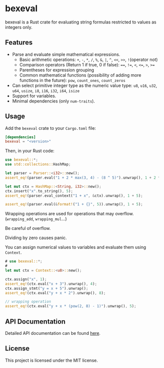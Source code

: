 # bexeval
bexeval is a Rust crate for evaluating string formulas restricted to values as integers only.

## Features

- Parse and evaluate simple mathematical expressions.
    - Basic arithmetic operations: `+`, `-`, `*`, `/`, `%`, `&`, `|`, `^`, `<<`, `>>`, `!`(operator not)
    - Comparison operators (Return 1 if true, 0 if false): `==`, `!=`, `<`, `<=`, `>`, `>=`
    - Parentheses for expression grouping
    - Common mathematical functions (possibility of adding more functions in the future): `pow`, `count_ones`, `count_zeros`
- Can select primitive integer type as the numeric value type: `u8`, `u16`, `u32`, `u64`, `usize`, `i8`, `i16`, `i32`, `i64`, `isize`
- Support for variables.
- Minimal dependencies (only `num-traits`).

## Usage

Add the `bexeval` crate to your `Cargo.toml` file:

```toml
[dependencies]
bexeval = "<version>"
```

Then, in your Rust code:

```rust
use bexeval::*;
use std::collections::HashMap;

let parser = Parser::<i32>::new();
assert_eq!(parser.eval("1 + 2 * max(3, 4) - (8 ^ 5)").unwrap(), 1 + 2 * 3.max(4) - (8 ^ 5));

let mut ctx = HashMap::<String, i32>::new();
ctx.insert("x".to_string(), 5);
assert_eq!(parser.eval_context("1 + x", &ctx).unwrap(), 1 + 5);

assert_eq!(parser.eval(&format!("1 + {}", 5)).unwrap(), 1 + 5);
```

Wrapping operations are used for operations that may overflow. (`wrapping_add`, `wrapping_mul`...)

Be careful of overflow.

Dividing by zero causes panic.

You can assign numerical values to variables and evaluate them using `Context`.

```rust
# use bexeval::*;
#
let mut ctx = Context::<u8>::new();

ctx.assign("x", 1);
assert_eq!(ctx.eval("x + 3").unwrap(), 4);
ctx.assign_stmt("y = x + 5").unwrap();
assert_eq!(ctx.eval("y + x * 2").unwrap(), 8);

// wrapping operation
assert_eq!(ctx.eval("y + x * (pow(2, 8) - 1)").unwrap(), 5);
```

## API Documentation

Detailed API documentation can be found [here](https://docs.rs/bexeval).

## License

This project is licensed under the MIT license.